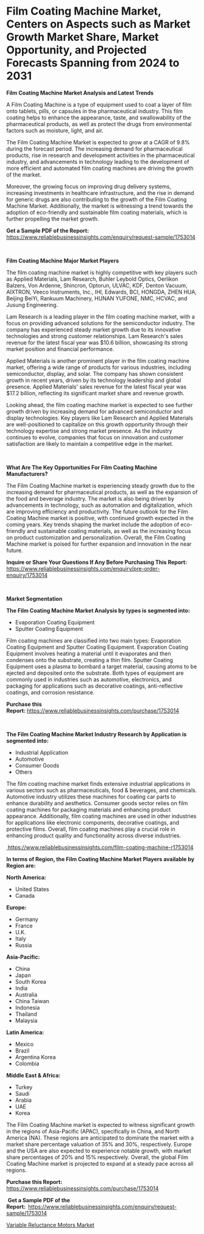 <p><h1>Film Coating Machine Market, Centers on Aspects such as Market Growth Market Share, Market Opportunity, and Projected Forecasts Spanning from 2024 to 2031</h1></p><p><strong>Film Coating Machine Market Analysis and Latest Trends</strong></p>
<p><p>A Film Coating Machine is a type of equipment used to coat a layer of film onto tablets, pills, or capsules in the pharmaceutical industry. This film coating helps to enhance the appearance, taste, and swallowability of the pharmaceutical products, as well as protect the drugs from environmental factors such as moisture, light, and air.</p><p>The Film Coating Machine Market is expected to grow at a CAGR of 9.8% during the forecast period. The increasing demand for pharmaceutical products, rise in research and development activities in the pharmaceutical industry, and advancements in technology leading to the development of more efficient and automated film coating machines are driving the growth of the market.</p><p>Moreover, the growing focus on improving drug delivery systems, increasing investments in healthcare infrastructure, and the rise in demand for generic drugs are also contributing to the growth of the Film Coating Machine Market. Additionally, the market is witnessing a trend towards the adoption of eco-friendly and sustainable film coating materials, which is further propelling the market growth.</p></p>
<p><strong>Get a Sample PDF of the Report:&nbsp;</strong> <a href="https://www.reliablebusinessinsights.com/enquiry/request-sample/1753014">https://www.reliablebusinessinsights.com/enquiry/request-sample/1753014</a></p>
<p>&nbsp;</p>
<p><strong>Film Coating Machine Major Market Players</strong></p>
<p><p>The film coating machine market is highly competitive with key players such as Applied Materials, Lam Research, Buhler Leybold Optics, Oerlikon Balzers, Von Ardenne, Shincron, Optorun, ULVAC, KDF, Denton Vacuum, AIXTRON, Veeco Instruments, Inc., IHI, Edwards, BCI, HONGDA, ZHEN HUA, Beijing BeiYi, Rankuum Machinery, HUNAN YUFONE, NMC, HCVAC, and Jusung Engineering.</p><p>Lam Research is a leading player in the film coating machine market, with a focus on providing advanced solutions for the semiconductor industry. The company has experienced steady market growth due to its innovative technologies and strong customer relationships. Lam Research's sales revenue for the latest fiscal year was $10.6 billion, showcasing its strong market position and financial performance.</p><p>Applied Materials is another prominent player in the film coating machine market, offering a wide range of products for various industries, including semiconductor, display, and solar. The company has shown consistent growth in recent years, driven by its technology leadership and global presence. Applied Materials' sales revenue for the latest fiscal year was $17.2 billion, reflecting its significant market share and revenue growth.</p><p>Looking ahead, the film coating machine market is expected to see further growth driven by increasing demand for advanced semiconductor and display technologies. Key players like Lam Research and Applied Materials are well-positioned to capitalize on this growth opportunity through their technology expertise and strong market presence. As the industry continues to evolve, companies that focus on innovation and customer satisfaction are likely to maintain a competitive edge in the market.</p></p>
<p>&nbsp;</p>
<p><strong>What Are The Key Opportunities For Film Coating Machine Manufacturers?</strong></p>
<p><p>The Film Coating Machine market is experiencing steady growth due to the increasing demand for pharmaceutical products, as well as the expansion of the food and beverage industry. The market is also being driven by advancements in technology, such as automation and digitalization, which are improving efficiency and productivity. The future outlook for the Film Coating Machine market is positive, with continued growth expected in the coming years. Key trends shaping the market include the adoption of eco-friendly and sustainable coating materials, as well as the increasing focus on product customization and personalization. Overall, the Film Coating Machine market is poised for further expansion and innovation in the near future.</p></p>
<p><strong>Inquire or Share Your Questions If Any Before Purchasing This Report:</strong> <a href="https://www.reliablebusinessinsights.com/enquiry/pre-order-enquiry/1753014">https://www.reliablebusinessinsights.com/enquiry/pre-order-enquiry/1753014</a></p>
<p>&nbsp;</p>
<p><strong>Market Segmentation</strong></p>
<p><strong>The Film Coating Machine Market Analysis by types is segmented into:</strong></p>
<p><ul><li>Evaporation Coating Equipment</li><li>Sputter Coating Equipment</li></ul></p>
<p><p>Film coating machines are classified into two main types: Evaporation Coating Equipment and Sputter Coating Equipment. Evaporation Coating Equipment involves heating a material until it evaporates and then condenses onto the substrate, creating a thin film. Sputter Coating Equipment uses a plasma to bombard a target material, causing atoms to be ejected and deposited onto the substrate. Both types of equipment are commonly used in industries such as automotive, electronics, and packaging for applications such as decorative coatings, anti-reflective coatings, and corrosion resistance.</p></p>
<p><strong>Purchase this Report:&nbsp;</strong><a href="https://www.reliablebusinessinsights.com/purchase/1753014">https://www.reliablebusinessinsights.com/purchase/1753014</a></p>
<p>&nbsp;</p>
<p><strong>The Film Coating Machine Market Industry Research by Application is segmented into:</strong></p>
<p><ul><li>Industrial Application</li><li>Automotive</li><li>Consumer Goods</li><li>Others</li></ul></p>
<p><p>The film coating machine market finds extensive industrial applications in various sectors such as pharmaceuticals, food & beverages, and chemicals. Automotive industry utilizes these machines for coating car parts to enhance durability and aesthetics. Consumer goods sector relies on film coating machines for packaging materials and enhancing product appearance. Additionally, film coating machines are used in other industries for applications like electronic components, decorative coatings, and protective films. Overall, film coating machines play a crucial role in enhancing product quality and functionality across diverse industries.</p></p>
<p><a href="https://www.reliablebusinessinsights.com/film-coating-machine-r1753014">&nbsp;https://www.reliablebusinessinsights.com/film-coating-machine-r1753014</a></p>
<p><strong>In terms of Region, the Film Coating Machine Market Players available by Region are:</strong></p>
<p>
    <p> <strong> North America: </strong>
        <ul>
            <li>United States</li>
            <li>Canada</li>
        </ul>
        </p> 
    <p> <strong> Europe: </strong>
        <ul>
            <li>Germany</li>
            <li>France</li>
            <li>U.K.</li>
            <li>Italy</li>
            <li>Russia</li>
        </ul>
        </p> 
    <p> <strong> Asia-Pacific: </strong>
        <ul>
            <li>China</li>
            <li>Japan</li>
            <li>South Korea</li>
            <li>India</li>
            <li>Australia</li>
            <li>China Taiwan</li>
            <li>Indonesia</li>
            <li>Thailand</li>
            <li>Malaysia</li>
        </ul>
        </p> 
    <p> <strong> Latin America: </strong>
        <ul>
            <li>Mexico</li>
            <li>Brazil</li>
            <li>Argentina Korea</li>
            <li>Colombia</li>
        </ul>
        </p> 
    <p> <strong> Middle East & Africa: </strong>
        <ul>
            <li>Turkey</li>
            <li>Saudi</li>
            <li>Arabia</li>
            <li>UAE</li>
            <li>Korea</li>
        </ul>
    </p>
    </p>
<p><p>The Film Coating Machine market is expected to witness significant growth in the regions of Asia-Pacific (APAC), specifically in China, and North America (NA). These regions are anticipated to dominate the market with a market share percentage valuation of 35% and 30%, respectively. Europe and the USA are also expected to experience notable growth, with market share percentages of 20% and 15% respectively. Overall, the global Film Coating Machine market is projected to expand at a steady pace across all regions.</p></p>
<p><strong>Purchase this Report: </strong><a href="https://www.reliablebusinessinsights.com/purchase/1753014">https://www.reliablebusinessinsights.com/purchase/1753014</a></p>
<p>&nbsp;<strong>Get a Sample PDF of the Report:&nbsp;&nbsp;</strong><a href="https://www.reliablebusinessinsights.com/enquiry/request-sample/1753014">https://www.reliablebusinessinsights.com/enquiry/request-sample/1753014</a></p>
<p><strong></strong></p>
<p><p><a href="https://github.com/yemakinde/Market-Research-Report-List-3/blob/main/variable-reluctance-motors-market.md">Variable Reluctance Motors Market</a></p></p>